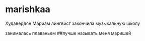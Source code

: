# marishkaa
Худавердян Мариам 
лингвист
закончила музыкальную школу

занималась плаваньем
##лучше называть меня маришей
